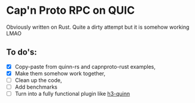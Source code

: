 # Cap'n Proto RPC on QUIC

Obviously written on Rust.
Quite a dirty attempt but it is somehow working LMAO

## To do's:
- [x] Copy-paste from quinn-rs and capnproto-rust examples,
- [x] Make them somehow work together,
- [ ] Clean up the code,
- [ ] Add benchmarks
- [ ] Turn into a fully functional plugin
  like [h3-quinn](https://github.com/hyperium/h3/tree/master/h3-quinn)